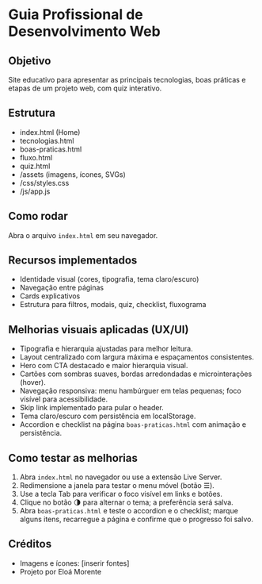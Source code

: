 # Guia Profissional de Desenvolvimento Web

## Objetivo
Site educativo para apresentar as principais tecnologias, boas práticas e etapas de um projeto web, com quiz interativo.

## Estrutura
- index.html (Home)
- tecnologias.html
- boas-praticas.html
- fluxo.html
- quiz.html
- /assets (imagens, ícones, SVGs)
- /css/styles.css
- /js/app.js

## Como rodar
Abra o arquivo `index.html` em seu navegador.

## Recursos implementados
- Identidade visual (cores, tipografia, tema claro/escuro)
- Navegação entre páginas
- Cards explicativos
- Estrutura para filtros, modais, quiz, checklist, fluxograma

## Melhorias visuais aplicadas (UX/UI)

- Tipografia e hierarquia ajustadas para melhor leitura.
- Layout centralizado com largura máxima e espaçamentos consistentes.
- Hero com CTA destacado e maior hierarquia visual.
- Cartões com sombras suaves, bordas arredondadas e microinterações (hover).
- Navegação responsiva: menu hambúrguer em telas pequenas; foco visível para acessibilidade.
- Skip link implementado para pular o header.
- Tema claro/escuro com persistência em localStorage.
- Accordion e checklist na página `boas-praticas.html` com animação e persistência.

## Como testar as melhorias

1. Abra `index.html` no navegador ou use a extensão Live Server.
2. Redimensione a janela para testar o menu móvel (botão ☰).
3. Use a tecla Tab para verificar o foco visível em links e botões.
4. Clique no botão 🌗 para alternar o tema; a preferência será salva.
5. Abra `boas-praticas.html` e teste o accordion e o checklist; marque alguns itens, recarregue a página e confirme que o progresso foi salvo.


## Créditos
- Imagens e ícones: [inserir fontes]
- Projeto por Eloá Morente
